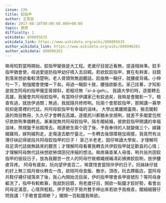 ```yaml
---
issue: 236
title: 鉸指甲
author: 王秀容
date: 2017-08-10T00:00:00.000+08:00
topic: 懷想
difficulty: 1
wikidata: Q98095635
wikidata_link: https://www.wikidata.org/wiki/Q98095635
author_wikidata_link: https://www.wikidata.org/wiki/Q98096261
author_wikidata: Q98096261
---
```

嘛毋知對當時開始，鉸指甲變做是大工程。老歲仔目提近看無，提遠相袂準。鉸手指甲猶會使，毋過愛提防指甲幼仔噴入去目睭。若欲鉸跤指甲，實在有夠害，目鏡剝落來想欲看較清楚咧，老人骨頭煞無遐聽話，跤曲無一睏仔，就腰痠背痛。小伸勻一下，勉強閣會使擋一下矣。毋過一睏鉸十肢，腰強欲斷去。家己拄著，才知影是按怎阿母的指甲攏歪膏揤斜，若粗坯無『si-á-geh』。
我讀大學的時，逐擺轉去高雄，我攏會共阿母鉸指甲。有當時仔伊講家己有鉸過矣，我嘛是會閣影一下。檢查有過，就放伊過關；無過，我就隨共修修咧。阮兩个會那鉸指甲，那開講一寡學校抑是厝裡的代誌。共阿母鉸指甲有幸福的滋味。
大學出業離開臺南，搬去閣較遠的南投教冊，久久仔才會轉去高雄。逐擺尻川都猶未坐燒咧，就差不多閣愛包袱仔款款咧準備轉去。漸漸就無共阿母鉸指甲。隔冬閣結婚，彼款鉸指甲開講的幸福滋味，煞規盤予翁婿捀去。相連紲生兩个囝了後，予我奉待的人就變做三个。嫁雞綴雞飛，嫁狗綴狗走，走傷遠去歇佇臺北，一冬轉去後頭厝極加兩擺，我竟然有淡薄仔袂記得彼段共阿母鉸指甲的日子！
家己半老老，囡仔嘛讀大學矣，才理解阿母足濟代誌做無路來的艱苦；才理解阿母看著我轉去共伊鉸指甲就足歡喜的心情；才理解阿母無代誌袂想欲勞煩囝兒序細的想法。嘛疼痛查某人毋值，咧共翁共囝鉸指甲的彼段日子，放為我艱苦一世人的阿母佇故鄉繩規晡凊彩拂拂鉸鉸咧，放伊腰痠背疼。
阿母有歲矣，阮向望伊食百二，嘛寶惜會當陪伴伊的日子。阮姊妹仔就約好上無三個月做伙轉去一改，欲陪阿母食飯、散步。頂改，阮去蹛飯店，當阿母共鞋仔襪仔褪落來了後，我心內開始流目屎，伊的指甲哪會長甲彼號形？等阿母身軀洗了，指甲有較軟寡，我就剝目鏡，用老歲仔目，開欲一點鐘才鉸好勢，看會出阿母足滿意，心情齊輕鬆。伊歹勢仔歹勢共雙手伸出來若欲予我檢查，閣細細聲仔問我講：「手敢會當順紲？」閣開一百點鐘我嘛欲。